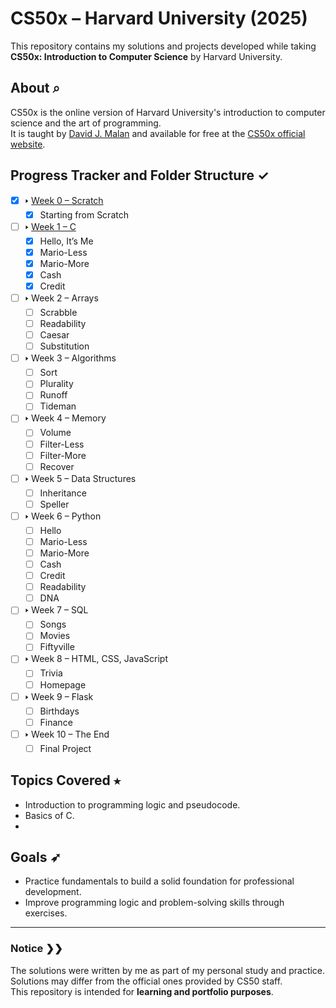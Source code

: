 # CS50x – Harvard University (2025)  
This repository contains my solutions and projects developed while taking **CS50x: Introduction to Computer Science** by Harvard University.  

## About ⌕  
CS50x is the online version of Harvard University's introduction to computer science and the art of programming.  
It is taught by [David J. Malan](https://cs.harvard.edu/malan/) and available for free at the [CS50x official website](https://cs50.harvard.edu/x/).  

## Progress Tracker and Folder Structure ✓  
- [x] 🢒 [Week 0 – Scratch](week0/scratch/README.md)
  - [x] Starting from Scratch
- [ ] 🢒 [Week 1 – C](week1/README.md)
  - [x] Hello, It’s Me
  - [x] Mario-Less
  - [x] Mario-More
  - [x] Cash
  - [x] Credit
- [ ] 🢒 Week 2 – Arrays
  - [ ] Scrabble
  - [ ] Readability
  - [ ] Caesar
  - [ ] Substitution
- [ ] 🢒 Week 3 – Algorithms
  - [ ] Sort
  - [ ] Plurality
  - [ ] Runoff
  - [ ] Tideman
- [ ] 🢒 Week 4 – Memory
  - [ ] Volume
  - [ ] Filter-Less
  - [ ] Filter-More
  - [ ] Recover
- [ ] 🢒 Week 5 – Data Structures
  - [ ] Inheritance
  - [ ] Speller
- [ ] 🢒 Week 6 – Python
  - [ ] Hello
  - [ ] Mario-Less
  - [ ] Mario-More
  - [ ] Cash
  - [ ] Credit
  - [ ] Readability
  - [ ] DNA
- [ ] 🢒 Week 7 – SQL
  - [ ] Songs
  - [ ] Movies
  - [ ] Fiftyville
- [ ] 🢒 Week 8 – HTML, CSS, JavaScript
  - [ ] Trivia
  - [ ] Homepage
- [ ] 🢒 Week 9 – Flask
  - [ ] Birthdays
  - [ ] Finance
- [ ] 🢒 Week 10 – The End
  - [ ] Final Project

## Topics Covered ⭑
- Introduction to programming logic and pseudocode.
- Basics of C.
-  

## Goals ➶
- Practice fundamentals to build a solid foundation for professional development.  
- Improve programming logic and problem-solving skills through exercises.  

---  

### Notice ❯❯
The solutions were written by me as part of my personal study and practice.  
Solutions may differ from the official ones provided by CS50 staff.  
This repository is intended for **learning and portfolio purposes**.  
